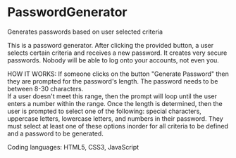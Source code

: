 # PasswordGenerator
Generates passwords based on user selected criteria



This is a password generator. After clicking the provided button, a user selects certain criteria and receives a new password. It creates very secure passwords. Nobody will be able to log onto your accounts, not even you. 

HOW IT WORKS:
If someone clicks on the button "Generate Password" then they are prompted for the password's length. The password needs to be between 8-30 characters.  
If a user doesn't meet this range, then the prompt will loop until the user enters a number within the range. Once the length is determined, then the user is prompted to select one of the following: special characters, uppercase letters, lowercase letters, and numbers in their password. They must select at least one of these options inorder for all criteria to be defined and a password to be generated.


Coding languages: HTML5, CSS3, JavaScript